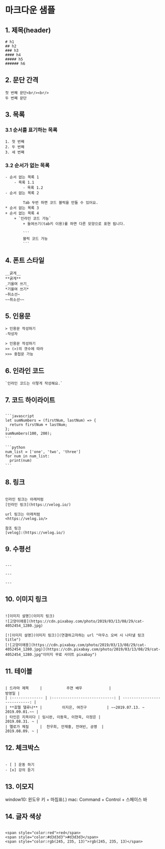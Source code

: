 # 마크다운 샘플

## 1. 제목(header)

```
# h1
## h2
### h3
#### h4
##### h5
###### h6
```

## 2. 문단 간격

```
첫 번째 문단<br/><br/>
두 번째 문단
```

## 3. 목록

### 3.1 순서를 표기하는 목록

```
1. 첫 번째
2. 두 번째
3. 세 번째
```

### 3.2 순서가 없는 목록

````
- 순서 없는 목록 1
    - 목록 1.1
        - 목록 1.2
- 순서 없는 목록 2

        Tab 두번 하면 코드 블럭을 만들 수 있어요.
* 순서 없는 목록 3
+ 순서 없는 목록 4
	+ `인라인 코드 가능`
    	+ 들여쓰기(tab키 이용)를 하면 다른 모양으로 표현 됩니다.

        ```　
		블럭 코드 가능
		```　
````

## 4. 폰트 스타일

```
__굵게__
**굵게**
_기울여 쓰기_
*기울여 쓰기*
~취소선~
~~취소선~~
```

## 5. 인용문

```
> 인용문 작성하기
-작성자

> 인용문 작성하기
>> (>)의 갯수에 따라
>>> 중첩문 가능
```

## 6. 인라인 코드

```
`인라인 코드는 이렇게 작성해요.`
```

## 7. 코드 하이라이트

````아래와 같이 백틱 3개 뒤에 언어 이름을 넣어주세요.

```javascript
let sumNumbers = (firstNum, lastNum) => {
  return firstNum + lastNum;
};
sumNumbers(100, 200);
```　

```python
num_list = ['one', 'two', 'three']
for num in num_list:
  print(num)
```　
````

## 8. 링크

```

인라인 링크는 아래처럼
[인라인 링크](https://velog.io/)

url 링크는 아래처럼
<https://velog.io/>

참조 링크
[velog]:(https://velog.io/)

```

## 9. 수평선

```

---

---

---

```

## 10. 이미지 링크

```

![이미지 설명](이미지 링크)
![고양이애옹](https://cdn.pixabay.com/photo/2019/03/13/08/29/cat-4052454_1280.jpg)

[![이미지 설명](이미지 링크)](연결하고자하는 url "마우스 오버 시 나타낼 링크 title")
[![고양이애옹](https://cdn.pixabay.com/photo/2019/03/13/08/29/cat-4052454_1280.jpg)](https://cdn.pixabay.com/photo/2019/03/13/08/29/cat-4052454_1280.jpg"이미지 무료 사이트 pixabay")

```

## 11. 테이블

```

| 드라마 제목     |           주연 배우            |                        방영일 |
| :-------------- | :----------------------------: | ----------------------------: |
| **호텔 델루나** |         이지은, 여진구         | ~~2019.07.13. ~ 2019.09.01.~~ |
| 타인은 지옥이다 | 임시완, 이동욱, 이현욱, 이정은 |                 2019.08.31. ~ |
| 멜로가 체질     |  천우희, 안재홍, 전여빈, 공명  |                 2019.08.09. ~ |

```

## 12. 체크박스

```

- [ ] 운동 하기
- [x] 강의 듣기

```

## 13. 이모지

window10: 윈도우 키 + 마침표(.)
mac: Command + Control + 스페이스 바

## 14. 글자 색상

```

<span style="color:red">red</span>
<span style="color:#d3d3d3">#d3d3d3</span>
<span style="color:rgb(245, 235, 13)">rgb(245, 235, 13)</span>

```

```

```
